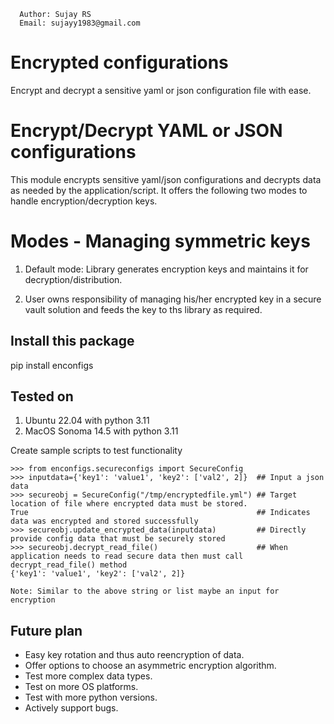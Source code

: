 ```
  Author: Sujay RS
  Email: sujayy1983@gmail.com
```

# Encrypted configurations
Encrypt and decrypt a sensitive yaml or json configuration file with ease.

# Encrypt/Decrypt YAML or JSON configurations
This module encrypts sensitive yaml/json configurations and decrypts data
as needed by the application/script. It offers the following two modes to 
handle encryption/decryption keys.

# Modes - Managing symmetric keys

1. Default mode: Library generates encryption keys and maintains it for
   decryption/distribution.

2. User owns responsibility of managing his/her encrypted key in a secure vault 
   solution and feeds the key to ths library as required.

## Install this package
pip install enconfigs

## Tested on 

1. Ubuntu 22.04 with python 3.11
2. MacOS Sonoma 14.5 with python 3.11

Create sample scripts to test functionality

```
>>> from enconfigs.secureconfigs import SecureConfig
>>> inputdata={'key1': 'value1', 'key2': ['val2', 2]}  ## Input a json data
>>> secureobj = SecureConfig("/tmp/encryptedfile.yml") ## Target location of file where encrypted data must be stored.
True                                                   ## Indicates data was encrypted and stored successfully
>>> secureobj.update_encrypted_data(inputdata)         ## Directly provide config data that must be securely stored
>>> secureobj.decrypt_read_file()                      ## When application needs to read secure data then must call decrypt_read_file() method
{'key1': 'value1', 'key2': ['val2', 2]}

Note: Similar to the above string or list maybe an input for encryption 
```

## Future plan
- Easy key rotation and thus auto reencryption of data.
- Offer options to choose an asymmetric encryption algorithm.
- Test more complex data types.
- Test on more OS platforms.
- Test with more python versions.
- Actively support bugs.
